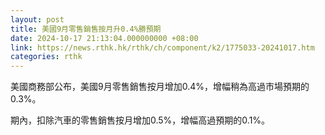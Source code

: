```yaml
---
layout: post
title: 美國9月零售銷售按月升0.4%勝預期
date: 2024-10-17 21:13:04.000000000 +08:00
link: https://news.rthk.hk/rthk/ch/component/k2/1775033-20241017.htm
categories: rthk
---
```


美國商務部公布，美國9月零售銷售按月增加0.4%，增幅稍為高過市場預期的0.3%。

期內，扣除汽車的零售銷售按月增加0.5%，增幅高過預期的0.1%。
